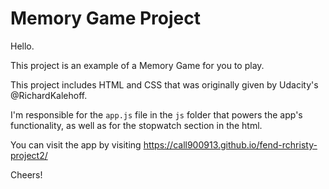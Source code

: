 # Memory Game Project

Hello.

This project is an example of a Memory Game for you to play.

This project includes HTML and CSS that was originally given by Udacity's @RichardKalehoff.

I'm responsible for the `app.js` file in the `js` folder that powers the app's functionality, as well as for the stopwatch section in the html.

You can visit the app by visiting https://call900913.github.io/fend-rchristy-project2/

Cheers!
